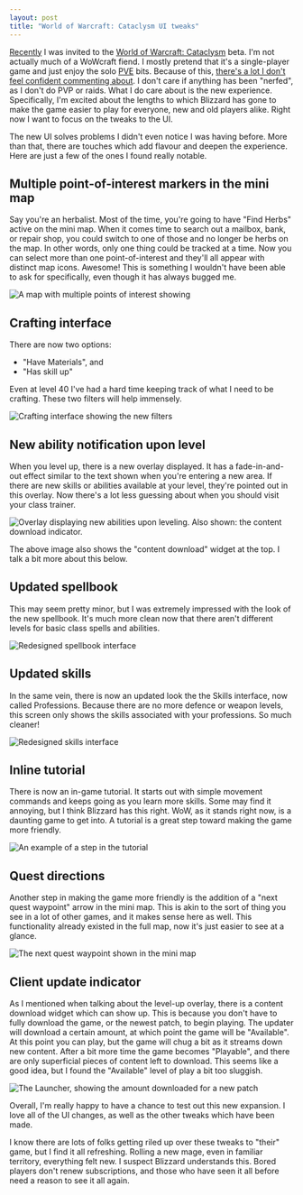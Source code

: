 ```yaml
---
layout: post
title: "World of Warcraft: Cataclysm UI tweaks"
---
```


[Recently](https://twitter.com/#!/gavinanderegg/status/25433483259) I was invited to the [World of Warcraft: Cataclysm](http://www.worldofwarcraft.com/cataclysm/) beta. I'm not actually much of a WoWcraft fiend. I mostly pretend that it's a single-player game and just enjoy the solo [PVE](http://en.wikipedia.org/wiki/Player_versus_environment) bits. Because of this, [there's a lot I don't feel confident commenting about](http://wow.joystiq.com/2010/03/01/cataclysm-stat-and-system-changes-revealed/). I don't care if anything has been "nerfed", as I don't do PVP or raids. What I do care about is the new experience. Specifically, I'm excited about the lengths to which Blizzard has gone to make the game easier to play for everyone, new and old players alike. Right now I want to focus on the tweaks to the UI.

The new UI solves problems I didn't even notice I was having before. More than that, there are touches which add flavour and deepen the experience. Here are just a few of the ones I found really notable.




## Multiple point-of-interest markers in the mini map
Say you're an herbalist. Most of the time, you're going to have "Find Herbs" active on the mini map. When it comes time to search out a mailbox, bank, or repair shop, you could switch to one of those and no longer be herbs on the map. In other words, only one thing could be tracked at a time. Now you can select more than one point-of-interest and they'll all appear with distinct map icons. Awesome! This is something I wouldn't have been able to ask for specifically, even though it has always bugged me.

<p class="centerImage"><img src="http://anderegg.s3.amazonaws.com/wow-ui/points-of-interest.jpg" alt="A map with multiple points of interest showing" title="A map with multiple points of interest showing"></p>




## Crafting interface
There are now two options:

* "Have Materials", and
* "Has skill up"

Even at level 40 I've had a hard time keeping track of what I need to be crafting. These two filters will help immensely.

<p class="centerImage"><img src="http://anderegg.s3.amazonaws.com/wow-ui/crafting.jpg" alt="Crafting interface showing the new filters" title="Crafting interface showing the new filters"></p>




## New ability notification upon level
When you level up, there is a new overlay displayed. It has a fade-in-and-out effect similar to the text shown when you're entering a new area. If there are new skills or abilities available at your level, they're pointed out in this overlay. Now there's a lot less guessing about when you should visit your class trainer.

<p class="centerImage"><img src="http://anderegg.s3.amazonaws.com/wow-ui/level.jpg" alt="Overlay displaying new abilities upon leveling. Also shown: the content download indicator." title="Overlay displaying new abilities upon leveling. Also shown: the content download indicator."></p>

The above image also shows the "content download" widget at the top. I talk a bit more about this below.




## Updated spellbook
This may seem pretty minor, but I was extremely impressed with the look of the new spellbook. It's much more clean now that there aren't different levels for basic class spells and abilities.

<p class="centerImage"><img src="http://anderegg.s3.amazonaws.com/wow-ui/spellbook.jpg" alt="Redesigned spellbook interface" title="Redesigned spellbook interface"></p>



## Updated skills
In the same vein, there is now an updated look the the Skills interface, now called Professions. Because there are no more defence or weapon levels, this screen only shows the skills associated with your professions. So much cleaner!

<p class="centerImage"><img src="http://anderegg.s3.amazonaws.com/wow-ui/skills.jpg" alt="Redesigned skills interface" title="Redesigned skills interface"></p>




## Inline tutorial
There is now an in-game tutorial. It starts out with simple movement commands and keeps going as you learn more skills. Some may find it annoying, but I think Blizzard has this right. WoW, as it stands right now, is a daunting game to get into. A tutorial is a great step toward making the game more friendly.

<p class="centerImage"><img src="http://anderegg.s3.amazonaws.com/wow-ui/tutorial.jpg" alt="An example of a step in the tutorial" title="An example of a step in the tutorial"></p>




## Quest directions
Another step in making the game more friendly is the addition of a "next quest waypoint" arrow in the mini map. This is akin to the sort of thing you see in a lot of other games, and it makes sense here as well. This functionality already existed in the full map, now it's just easier to see at a glance.

<p class="centerImage"><img src="http://anderegg.s3.amazonaws.com/wow-ui/arrow.jpg" alt="The next quest waypoint shown in the mini map" title="The next quest waypoint shown in the mini map"></p>




## Client update indicator
As I mentioned when talking about the level-up overlay, there is a content download widget which can show up. This is because you don't have to fully download the game, or the newest patch, to begin playing. The updater will download a certain amount, at which point the game will be "Available". At this point you can play, but the game will chug a bit as it streams down new content. After a bit more time the game becomes "Playable", and there are only superficial pieces of content left to download. This seems like a good idea, but I found the "Available" level of play a bit too sluggish.

<p class="centerImage"><img src="http://anderegg.s3.amazonaws.com/wow-ui/download.jpg" alt="The Launcher, showing the amount downloaded for a new patch" title="The Launcher, showing the amount downloaded for a new patch"></p>



Overall, I'm really happy to have a chance to test out this new expansion. I love all of the UI changes, as well as the other tweaks which have been made.

I know there are lots of folks getting riled up over these tweaks to "their" game, but I find it all refreshing. Rolling a new mage, even in familiar territory, everything felt new. I suspect Blizzard understands this. Bored players don't renew subscriptions, and those who have seen it all before need a reason to see it all again.
